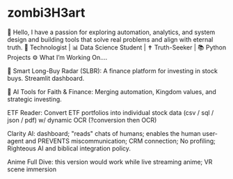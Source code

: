 # zombi3H3art
 
👋 Hello,
I have a passion for exploring automation, analytics, and system design and building tools that solve real problems and align with eternal truth.
🧠 Technologist | 📊 Data Science Student | ✝️ Truth-Seeker  | 📚 Python Projects 
⚙️ What I’m Working On....

🧮 Smart Long-Buy Radar (SLBR): A finance platform for investing in stock buys. Streamlit dashboard.

🤖 AI Tools for Faith & Finance: Merging automation, Kingdom values, and strategic investing. 

 ETF Reader: Convert ETF portfolios into individual stock data (csv / sql / json / pdf) w/ dynamic OCR (?conversion then OCR)
 
 Clarity AI: dashboard; "reads" chats of humans; enables the human user-agent and PREVENTS miscommunication; CRM connection; No profiling; Righteous AI and biblical integration policy.
 
 Anime Full Dive: this version would work while live streaming anime; VR scene immersion
 
